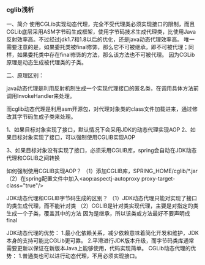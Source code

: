 ### **cglib浅析**
一、简介
使用CGLib实现动态代理，完全不受代理类必须实现接口的限制，而且CGLib底层采用ASM字节码生成框架，使用字节码技术生成代理类，比使用Java反射效率高。不过经过jdk1.7和1.8以后的优化，还是java动态代理效率高。
唯一需要注意的是，如果委托类被final修饰，那么它不可被继承，即不可被代理；同样，如果委托类中存在final修饰的方法，那么该方法也不可被代理。
因为CGLib原理是动态生成被代理类的子类。

二、原理区别：

java动态代理是利用反射机制生成一个实现代理接口的匿名类，在调用具体方法前调用InvokeHandler来处理。

而cglib动态代理是利用asm开源包，对代理对象类的class文件加载进来，通过修改其字节码生成子类来处理。

1、如果目标对象实现了接口，默认情况下会采用JDK的动态代理实现AOP 
2、如果目标对象实现了接口，可以强制使用CGLIB实现AOP 

3、如果目标对象没有实现了接口，必须采用CGLIB库，spring会自动在JDK动态代理和CGLIB之间转换

如何强制使用CGLIB实现AOP？
 （1）添加CGLIB库，SPRING_HOME/cglib/*.jar
 （2）在spring配置文件中加入<aop:aspectj-autoproxy proxy-target-class="true"/>

JDK动态代理和CGLIB字节码生成的区别？
 （1）JDK动态代理只能对实现了接口的类生成代理，而不能针对类
 （2）CGLIB是针对类实现代理，主要是对指定的类生成一个子类，覆盖其中的方法
   因为是继承，所以该类或方法最好不要声明成final
   
JDK动态代理的优势：
    1.最小化依赖关系，减少依赖意味着简化开发和维护，JDK本身的支持可能比CGLib更可靠。
    2.平滑进行JDK版本升级，而字节码类库通常需要更新以保证在新版本Java上能够使用，代码实现简单。
CGLib动态代理的优势：
    1.普通类也可以进行动态代理，不用必须实现接口。
